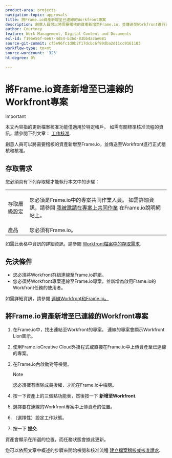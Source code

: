 ```yaml
---
product-area: projects
navigation-topic: approvals
title: 將Frame.io資產新增至已連線的Workfront專案
description: 創意人員可以將需要稽核的資產新增至Frame.io，並傳送至Workfront進行正式稽核和核准。
author: Courtney
feature: Work Management, Digital Content and Documents
exl-id: f196e56f-6e67-4d54-b36d-83bb4a3ae681
source-git-commit: cf5e96fc1d0b2f17dcbc6f99dba2d11cc9161103
workflow-type: tm+mt
source-wordcount: '323'
ht-degree: 0%

---
```


# 將Frame.io資產新增至已連線的Workfront專案

>[!IMPORTANT]
>
>本文內容指的更新檔案核准功能僅適用於特定帳戶。 如需有關標準核准流程的資訊，請參閱下列文章： [工作核准](/help/quicksilver/review-and-approve-work/manage-approvals/manage-approvals.md).

創意人員可以將需要稽核的資產新增至Frame.io，並傳送至Workfront進行正式稽核和核准。

## 存取需求

您必須具有下列存取權才能執行本文中的步驟：

<table style="table-layout:auto"> 
 <col> 
 <col> 
 <tbody> 
  <!-- <tr> 
   <td role="rowheader">Adobe Workfront plan</td> 
   <td> <p>Any</p> </td> 
  </tr> 
  <tr> 
   <td role="rowheader">Adobe Workfront license</td> 
   <td> <p>Standard</p> </td> 
  </tr> -->
  <tr> 
   <td role="rowheader">存取層級設定</td> 
   <td> <p>您必須是Frame.io中的專案共同作業人員。 如需詳細資訊，請參閱 <a href="https://support.frame.io/en/articles/11125-i-ve-been-invited-to-collaborate-on-a-project">我被邀請在專案上共同作業</a>
 在Frame.io說明網站上。</p> </td> 
  </tr> 
   <tr>
   <td>產品
   </td>
   <td>您必須有Frame.io。
   </td>
  </tr>
 </tbody> 
</table>

如需此表格中資訊的詳細資訊，請參閱 [Workfront檔案中的存取需求](/help/quicksilver/administration-and-setup/add-users/access-levels-and-object-permissions/access-level-requirements-in-documentation.md).

## 先決條件

* 您必須將Workfront群組連線至Frame.io群組。
* 您必須將Workfront專案連線至Frame.io專案，並新增為啟用Frame.io的Workfront任務的使用者。

如需詳細資訊，請參閱 [連線Workfront和Frame.io。](/help/quicksilver/review-and-approve-work/document-reviews-and-approvals/review-and-approve-documents/connect-frame-and-wf.md)


## 將Frame.io資產新增至已連線的Workfront專案

1. 在Frame.io中，找出連結至Workfront的專案。 連線的專案會顯示Workfront Lion圖示。

1. 使用Frame.ioCreative Cloud外掛程式或直接在Frame.io中上傳資產至已連線的專案。

1. 在Frame.io內啟動對等檢閱。

   >[!NOTE]
   >
   >您必須擁有團隊成員授權，才能在Frame.io中檢閱。

1. 按一下資產上的三個點功能表，然後按一下 **新增至Workfront**.

1. 選擇要在連線的Workfront專案中上傳資產的位置。

1. （選擇性）設定工作狀態。

1. 按一下 **提交**.

資產會顯示在所選的位置，而任務狀態會據此更新。

您可以依照文章中概述的步驟來開始檢閱和核准流程 [建立檔案稽核或核准請求](/help/quicksilver/review-and-approve-work/document-reviews-and-approvals/manage-document-approvals/create-a-document-approval.md).
